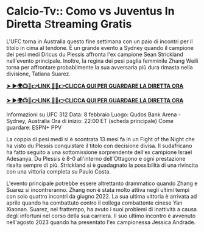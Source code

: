 # Calcio-Tv:: Como vs Juventus In Diretta 𝚂treaming Gratis

L'UFC torna in Australia questo fine settimana con un paio di incontri per il titolo in cima al tendone. È un grande evento a Sydney quando il campione dei pesi medi Dricus du Plessis affronta l'ex campione Sean Strickland nell'evento principale. Inoltre, la regina dei pesi paglia femminile Zhang Weili torna per affrontare probabilmente la sua avversaria più dura rimasta nella divisione, Tatiana Suarez.

**[➤ ►🌍📺📱👉LINK 🔴✅👉CLICCA QUI PER GUARDARE LA DIRETTA ORA](https://live-stream-online-anywhere.blogspot.com/2025/02/ufc-312.html)**

**[➤ ►🌍📺📱👉LINK 🔴✅👉CLICCA QUI PER GUARDARE LA DIRETTA ORA](https://live-stream-online-anywhere.blogspot.com/2025/02/ufc-312.html)**

Informazioni su UFC 312 Data: 8 febbraio Luogo: Qudos Bank Arena - Sydney, Australia Ora di inizio: 22:00 ET (scheda principale) Come guardare: ESPN+ PPV

La coppia di pesi medi si è scontrata 13 mesi fa in un Fight of the Night che ha visto du Plessis conquistare il titolo con decisione divisa. Il sudafricano ha fatto seguito a una sottomissione sorprendente dell'ex campione Israel Adesanya. Du Plessis è 8-0 all'interno dell'Ottagono e ogni prestazione risalta sempre di più. Strickland si è guadagnato la possibilità di una rivincita con una vittoria completa su Paulo Costa.

L'evento principale potrebbe essere altrettanto drammatico quando Zhang e Suarez si incontreranno. Zhang non è stata molto attiva negli ultimi tempi con solo quattro incontri da giugno 2022. La sua ultima vittoria è arrivata ad aprile quando ha combattuto contro il collega combattente cinese Yan Xiaonan. Suarez, nel frattempo, ha avuto i suoi problemi di inattività a causa degli infortuni nel corso della sua carriera. Il suo ultimo incontro è avvenuto nell'agosto 2023 quando ha presentato l'ex campionessa Jessica Andrade.
